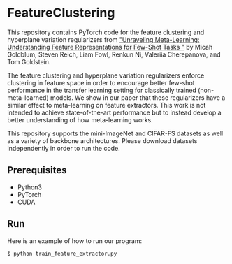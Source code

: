 # FeatureClustering

This repository contains PyTorch code for the feature clustering and hyperplane variation regularizers from ["Unraveling Meta-Learning: Understanding Feature Representations for Few-Shot Tasks
"](https://arxiv.org/abs/2002.06753) by Micah Goldblum, Steven Reich, Liam Fowl, Renkun Ni, Valeriia Cherepanova, and Tom Goldstein.

The feature clustering and hyperplane variation regularizers enforce clustering in feature space in order to encourage better few-shot performance in the transfer learning setting for classically trained (non-meta-learned) models.  We show in our paper that these regularizers have a similar effect to meta-learning on feature extractors.  This work is not intended to achieve state-of-the-art performance but to instead develop a better understanding of how meta-learning works.

This repository supports the mini-ImageNet and CIFAR-FS datasets as well as a variety of backbone architectures.  Please download datasets independently in order to run the code.

## Prerequisites
* Python3
* PyTorch
* CUDA

## Run
Here is an example of how to run our program:
```
$ python train_feature_extractor.py
```
